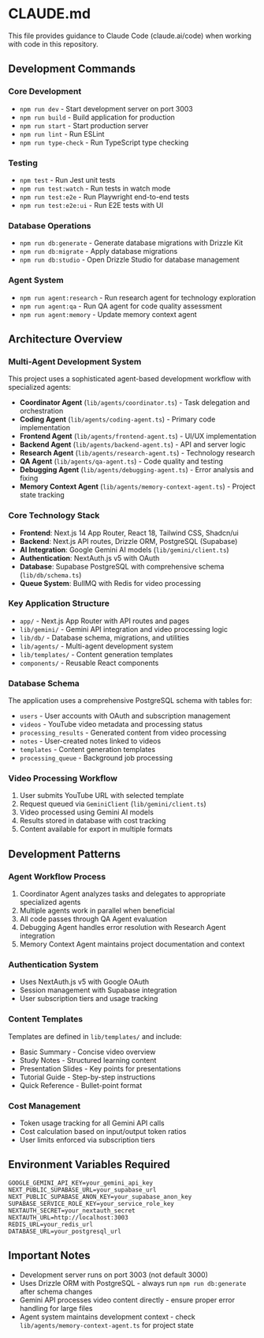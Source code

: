 # CLAUDE.md

This file provides guidance to Claude Code (claude.ai/code) when working with code in this repository.

## Development Commands

### Core Development
- `npm run dev` - Start development server on port 3003
- `npm run build` - Build application for production
- `npm run start` - Start production server
- `npm run lint` - Run ESLint
- `npm run type-check` - Run TypeScript type checking

### Testing
- `npm test` - Run Jest unit tests
- `npm run test:watch` - Run tests in watch mode
- `npm run test:e2e` - Run Playwright end-to-end tests
- `npm run test:e2e:ui` - Run E2E tests with UI

### Database Operations
- `npm run db:generate` - Generate database migrations with Drizzle Kit
- `npm run db:migrate` - Apply database migrations
- `npm run db:studio` - Open Drizzle Studio for database management

### Agent System
- `npm run agent:research` - Run research agent for technology exploration
- `npm run agent:qa` - Run QA agent for code quality assessment
- `npm run agent:memory` - Update memory context agent

## Architecture Overview

### Multi-Agent Development System
This project uses a sophisticated agent-based development workflow with specialized agents:
- **Coordinator Agent** (`lib/agents/coordinator.ts`) - Task delegation and orchestration
- **Coding Agent** (`lib/agents/coding-agent.ts`) - Primary code implementation
- **Frontend Agent** (`lib/agents/frontend-agent.ts`) - UI/UX implementation
- **Backend Agent** (`lib/agents/backend-agent.ts`) - API and server logic
- **Research Agent** (`lib/agents/research-agent.ts`) - Technology research
- **QA Agent** (`lib/agents/qa-agent.ts`) - Code quality and testing
- **Debugging Agent** (`lib/agents/debugging-agent.ts`) - Error analysis and fixing
- **Memory Context Agent** (`lib/agents/memory-context-agent.ts`) - Project state tracking

### Core Technology Stack
- **Frontend**: Next.js 14 App Router, React 18, Tailwind CSS, Shadcn/ui
- **Backend**: Next.js API routes, Drizzle ORM, PostgreSQL (Supabase)
- **AI Integration**: Google Gemini AI models (`lib/gemini/client.ts`)
- **Authentication**: NextAuth.js v5 with OAuth
- **Database**: Supabase PostgreSQL with comprehensive schema (`lib/db/schema.ts`)
- **Queue System**: BullMQ with Redis for video processing

### Key Application Structure
- `app/` - Next.js App Router with API routes and pages
- `lib/gemini/` - Gemini API integration and video processing logic
- `lib/db/` - Database schema, migrations, and utilities
- `lib/agents/` - Multi-agent development system
- `lib/templates/` - Content generation templates
- `components/` - Reusable React components

### Database Schema
The application uses a comprehensive PostgreSQL schema with tables for:
- `users` - User accounts with OAuth and subscription management
- `videos` - YouTube video metadata and processing status
- `processing_results` - Generated content from video processing
- `notes` - User-created notes linked to videos
- `templates` - Content generation templates
- `processing_queue` - Background job processing

### Video Processing Workflow
1. User submits YouTube URL with selected template
2. Request queued via `GeminiClient` (`lib/gemini/client.ts`)
3. Video processed using Gemini AI models
4. Results stored in database with cost tracking
5. Content available for export in multiple formats

## Development Patterns

### Agent Workflow Process
1. Coordinator Agent analyzes tasks and delegates to appropriate specialized agents
2. Multiple agents work in parallel when beneficial
3. All code passes through QA Agent evaluation
4. Debugging Agent handles error resolution with Research Agent integration
5. Memory Context Agent maintains project documentation and context

### Authentication System
- Uses NextAuth.js v5 with Google OAuth
- Session management with Supabase integration
- User subscription tiers and usage tracking

### Content Templates
Templates are defined in `lib/templates/` and include:
- Basic Summary - Concise video overview
- Study Notes - Structured learning content
- Presentation Slides - Key points for presentations
- Tutorial Guide - Step-by-step instructions
- Quick Reference - Bullet-point format

### Cost Management
- Token usage tracking for all Gemini API calls
- Cost calculation based on input/output token ratios
- User limits enforced via subscription tiers

## Environment Variables Required
```env
GOOGLE_GEMINI_API_KEY=your_gemini_api_key
NEXT_PUBLIC_SUPABASE_URL=your_supabase_url
NEXT_PUBLIC_SUPABASE_ANON_KEY=your_supabase_anon_key
SUPABASE_SERVICE_ROLE_KEY=your_service_role_key
NEXTAUTH_SECRET=your_nextauth_secret
NEXTAUTH_URL=http://localhost:3003
REDIS_URL=your_redis_url
DATABASE_URL=your_postgresql_url
```

## Important Notes
- Development server runs on port 3003 (not default 3000)
- Uses Drizzle ORM with PostgreSQL - always run `npm run db:generate` after schema changes
- Gemini API processes video content directly - ensure proper error handling for large files
- Agent system maintains development context - check `lib/agents/memory-context-agent.ts` for project state